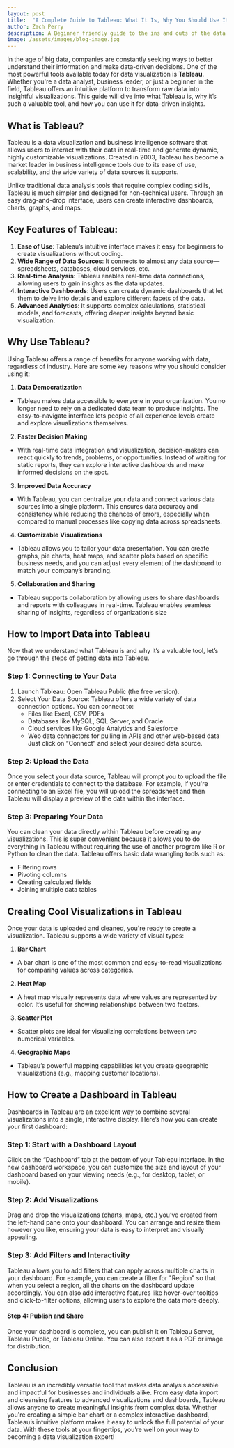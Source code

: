 ```yaml
---
layout: post
title:  "A Complete Guide to Tableau: What It Is, Why You Should Use It, and How to Get Started"
author: Zach Perry
description: A Beginner friendly guide to the ins and outs of the data visualization tool Tableau
image: /assets/images/blog-image.jpg
---
```


In the age of big data, companies are constantly seeking ways to better understand their information and make data-driven decisions. One of the most powerful tools available today for data visualization is **Tableau**. Whether you're a data analyst, business leader, or just a beginner in the field, Tableau offers an intuitive platform to transform raw data into insightful visualizations. This guide will dive into what Tableau is, why it’s such a valuable tool, and how you can use it for data-driven insights.

## What is Tableau?

Tableau is a data visualization and business intelligence software that allows users to interact with their data in real-time and generate dynamic, highly customizable visualizations. Created in 2003, Tableau has become a market leader in business intelligence tools due to its ease of use, scalability, and the wide variety of data sources it supports.

Unlike traditional data analysis tools that require complex coding skills, Tableau is much simpler and designed for non-technical users. Through an easy drag-and-drop interface, users can create interactive dashboards, charts, graphs, and maps.

## Key Features of Tableau:

1.	**Ease of Use**: Tableau’s intuitive interface makes it easy for beginners to create visualizations without coding.
2.	**Wide Range of Data Sources**: It connects to almost any data source—spreadsheets, databases, cloud services, etc.
3.	**Real-time Analysis**: Tableau enables real-time data connections, allowing users to gain insights as the data updates.
4.	**Interactive Dashboards**: Users can create dynamic dashboards that let them to delve into details and explore different facets of the data.
5.	**Advanced Analytics**: It supports complex calculations, statistical models, and forecasts, offering deeper insights beyond basic visualization.

## Why Use Tableau?

Using Tableau offers a range of benefits for anyone working with data, regardless of industry. Here are some key reasons why you should consider using it:

1. **Data Democratization**
* Tableau makes data accessible to everyone in your organization. You no longer need to rely on a dedicated data team to     produce insights. The easy-to-navigate interface lets people of all experience levels create and explore visualizations themselves.

2. **Faster Decision Making**
* With real-time data integration and visualization, decision-makers can react quickly to trends, problems, or opportunities. Instead of waiting for static reports, they can explore interactive dashboards and make informed decisions on the spot.

3. **Improved Data Accuracy**
* With Tableau, you can centralize your data and connect various data sources into a single platform. This ensures data accuracy and consistency while reducing the chances of errors, especially when compared to manual processes like copying data across spreadsheets.

4. **Customizable Visualizations**
* Tableau allows you to tailor your data presentation. You can create graphs, pie charts, heat maps, and scatter plots based on specific business needs, and you can adjust every element of the dashboard to match your company’s branding.

5. **Collaboration and Sharing**
* Tableau supports collaboration by allowing users to share dashboards and reports with colleagues in real-time. Tableau enables seamless sharing of insights, regardless of organization’s size

## How to Import Data into Tableau

Now that we understand what Tableau is and why it’s a valuable tool, let’s go through the steps of getting data into Tableau.

### Step 1: Connecting to Your Data
1.	Launch Tableau: Open Tableau Public (the free version).
2.	Select Your Data Source: Tableau offers a wide variety of data connection options. You can connect to:
      * Files like Excel, CSV, PDFs
      * Databases like MySQL, SQL Server, and Oracle
      * Cloud services like Google Analytics and Salesforce
      * Web data connectors for pulling in APIs and other web-based data
Just click on “Connect” and select your desired data source.

### Step 2: Upload the Data
Once you select your data source, Tableau will prompt you to upload the file or enter credentials to connect to the   database. For example, if you're connecting to an Excel file, you will upload the spreadsheet and then Tableau will display  a preview of the data within the interface.

### Step 3: Preparing Your Data
You can clean your data directly within Tableau before creating any visualizations. This is super convenient because it allows you to do everything in Tableau without requiring the use of another program like R or Python to clean the data. Tableau offers basic data wrangling tools such as:
  * Filtering rows
  * Pivoting columns
  * Creating calculated fields
  * Joining multiple data tables
  
## Creating Cool Visualizations in Tableau

Once your data is uploaded and cleaned, you're ready to create a visualization. Tableau supports a wide variety of visual types:

1. **Bar Chart**
  * A bar chart is one of the most common and easy-to-read visualizations for comparing values across categories.
2. **Heat Map**
  * A heat map visually represents data where values are represented by color. It’s useful for showing relationships between two factors.
3. **Scatter Plot**
  * Scatter plots are ideal for visualizing correlations between two numerical variables.
4. **Geographic Maps**
  * Tableau’s powerful mapping capabilities let you create geographic visualizations (e.g., mapping customer locations).

## How to Create a Dashboard in Tableau

Dashboards in Tableau are an excellent way to combine several visualizations into a single, interactive display. Here’s how you can create your first dashboard:

### Step 1: Start with a Dashboard Layout
Click on the “Dashboard” tab at the bottom of your Tableau interface.
In the new dashboard workspace, you can customize the size and layout of your dashboard based on your viewing needs (e.g., for desktop, tablet, or mobile).

### Step 2: Add Visualizations
Drag and drop the visualizations (charts, maps, etc.) you’ve created from the left-hand pane onto your dashboard.
You can arrange and resize them however you like, ensuring your data is easy to interpret and visually appealing.

### Step 3: Add Filters and Interactivity
Tableau allows you to add filters that can apply across multiple charts in your dashboard. For example, you can create a filter for "Region" so that when you select a region, all the charts on the dashboard update accordingly.
You can also add interactive features like hover-over tooltips and click-to-filter options, allowing users to explore the data more deeply.

#### Step 4: Publish and Share
Once your dashboard is complete, you can publish it on Tableau Server, Tableau Public, or Tableau Online. You can also export it as a PDF or image for distribution.

## Conclusion

Tableau is an incredibly versatile tool that makes data analysis accessible and impactful for businesses and individuals alike. From easy data import and cleansing features to advanced visualizations and dashboards, Tableau allows anyone to create meaningful insights from complex data. Whether you're creating a simple bar chart or a complex interactive dashboard, Tableau’s intuitive platform makes it easy to unlock the full potential of your data. With these tools at your fingertips, you’re well on your way to becoming a data visualization expert!

